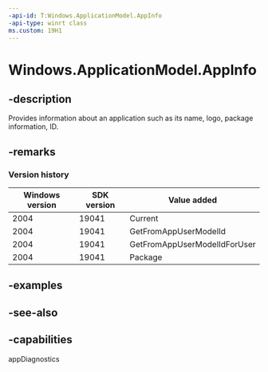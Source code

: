 ```yaml
---
-api-id: T:Windows.ApplicationModel.AppInfo
-api-type: winrt class
ms.custom: 19H1
---
```


<!-- Class syntax.
public class AppInfo : Windows.ApplicationModel.IAppInfo
-->

# Windows.ApplicationModel.AppInfo

## -description
Provides information about an application such as its name, logo, package information, ID.

## -remarks

### Version history

| Windows version | SDK version | Value added |
| -- | -- | -- |
| 2004 | 19041 | Current |
| 2004 | 19041 | GetFromAppUserModelId |
| 2004 | 19041 | GetFromAppUserModelIdForUser |
| 2004 | 19041 | Package |

## -examples

## -see-also

## -capabilities
appDiagnostics
